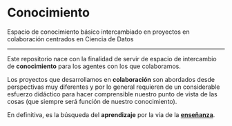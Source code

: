 # Conocimiento
Espacio de conocimiento básico intercambiado en proyectos en colaboración centrados en Ciencia de Datos

---

Este repositorio nace con la finalidad de servir de espacio de intercambio de **conocimiento** para los agentes con los que colaboramos. 

Los proyectos que desarrollamos en **colaboración** son abordados desde perspectivas muy diferentes y por lo general requieren de un considerable esfuerzo didáctico para hacer comprensible nuestro punto de vista de las cosas (que siempre será función de nuestro conocimiento).

En definitiva, es la búsqueda del **aprendizaje** por la vía de la [**enseñanza**](https://en.wikipedia.org/wiki/Frank_Oppenheimer).

